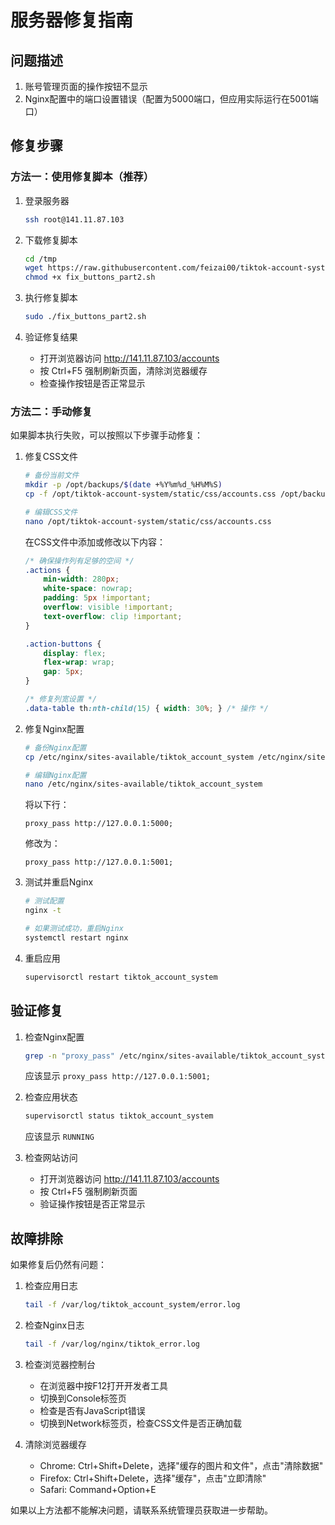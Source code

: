 # 服务器修复指南

## 问题描述

1. 账号管理页面的操作按钮不显示
2. Nginx配置中的端口设置错误（配置为5000端口，但应用实际运行在5001端口）

## 修复步骤

### 方法一：使用修复脚本（推荐）

1. 登录服务器
   ```bash
   ssh root@141.11.87.103
   ```

2. 下载修复脚本
   ```bash
   cd /tmp
   wget https://raw.githubusercontent.com/feizai00/tiktok-account-system/fix-account-buttons/fix_buttons_part2.sh
   chmod +x fix_buttons_part2.sh
   ```

3. 执行修复脚本
   ```bash
   sudo ./fix_buttons_part2.sh
   ```

4. 验证修复结果
   - 打开浏览器访问 http://141.11.87.103/accounts
   - 按 Ctrl+F5 强制刷新页面，清除浏览器缓存
   - 检查操作按钮是否正常显示

### 方法二：手动修复

如果脚本执行失败，可以按照以下步骤手动修复：

1. 修复CSS文件
   ```bash
   # 备份当前文件
   mkdir -p /opt/backups/$(date +%Y%m%d_%H%M%S)
   cp -f /opt/tiktok-account-system/static/css/accounts.css /opt/backups/$(date +%Y%m%d_%H%M%S)/
   
   # 编辑CSS文件
   nano /opt/tiktok-account-system/static/css/accounts.css
   ```

   在CSS文件中添加或修改以下内容：
   ```css
   /* 确保操作列有足够的空间 */
   .actions {
       min-width: 280px;
       white-space: nowrap;
       padding: 5px !important;
       overflow: visible !important;
       text-overflow: clip !important;
   }

   .action-buttons {
       display: flex;
       flex-wrap: wrap;
       gap: 5px;
   }
   
   /* 修复列宽设置 */
   .data-table th:nth-child(15) { width: 30%; } /* 操作 */
   ```

2. 修复Nginx配置
   ```bash
   # 备份Nginx配置
   cp /etc/nginx/sites-available/tiktok_account_system /etc/nginx/sites-available/tiktok_account_system.bak
   
   # 编辑Nginx配置
   nano /etc/nginx/sites-available/tiktok_account_system
   ```

   将以下行：
   ```
   proxy_pass http://127.0.0.1:5000;
   ```
   
   修改为：
   ```
   proxy_pass http://127.0.0.1:5001;
   ```

3. 测试并重启Nginx
   ```bash
   # 测试配置
   nginx -t
   
   # 如果测试成功，重启Nginx
   systemctl restart nginx
   ```

4. 重启应用
   ```bash
   supervisorctl restart tiktok_account_system
   ```

## 验证修复

1. 检查Nginx配置
   ```bash
   grep -n "proxy_pass" /etc/nginx/sites-available/tiktok_account_system
   ```
   应该显示 `proxy_pass http://127.0.0.1:5001;`

2. 检查应用状态
   ```bash
   supervisorctl status tiktok_account_system
   ```
   应该显示 `RUNNING`

3. 检查网站访问
   - 打开浏览器访问 http://141.11.87.103/accounts
   - 按 Ctrl+F5 强制刷新页面
   - 验证操作按钮是否正常显示

## 故障排除

如果修复后仍然有问题：

1. 检查应用日志
   ```bash
   tail -f /var/log/tiktok_account_system/error.log
   ```

2. 检查Nginx日志
   ```bash
   tail -f /var/log/nginx/tiktok_error.log
   ```

3. 检查浏览器控制台
   - 在浏览器中按F12打开开发者工具
   - 切换到Console标签页
   - 检查是否有JavaScript错误
   - 切换到Network标签页，检查CSS文件是否正确加载

4. 清除浏览器缓存
   - Chrome: Ctrl+Shift+Delete，选择"缓存的图片和文件"，点击"清除数据"
   - Firefox: Ctrl+Shift+Delete，选择"缓存"，点击"立即清除"
   - Safari: Command+Option+E

如果以上方法都不能解决问题，请联系系统管理员获取进一步帮助。
